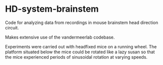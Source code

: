 # HD-system-brainstem
Code for analyzing data from recordings in mouse brainstem head direction circuit. 

Makes extensive use of the vandermeerlab codebase.

Experiments were carried out with headfixed mice on a running wheel. The platform situated below the mice could be rotated like a lazy susan so that the mice experienced periods of sinusoidal rotation at varying speeds.

